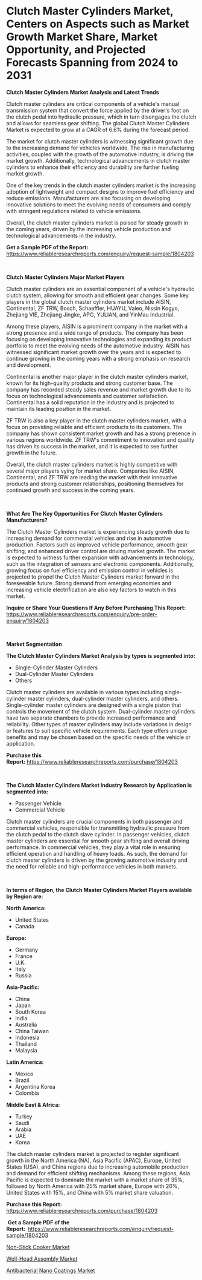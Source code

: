 <p><h1>Clutch Master Cylinders Market, Centers on Aspects such as Market Growth Market Share, Market Opportunity, and Projected Forecasts Spanning from 2024 to 2031</h1></p><p><strong>Clutch Master Cylinders Market Analysis and Latest Trends</strong></p>
<p><p>Clutch master cylinders are critical components of a vehicle's manual transmission system that convert the force applied by the driver's foot on the clutch pedal into hydraulic pressure, which in turn disengages the clutch and allows for seamless gear shifting. The global Clutch Master Cylinders Market is expected to grow at a CAGR of 6.6% during the forecast period. </p><p>The market for clutch master cylinders is witnessing significant growth due to the increasing demand for vehicles worldwide. The rise in manufacturing activities, coupled with the growth of the automotive industry, is driving the market growth. Additionally, technological advancements in clutch master cylinders to enhance their efficiency and durability are further fueling market growth.</p><p>One of the key trends in the clutch master cylinders market is the increasing adoption of lightweight and compact designs to improve fuel efficiency and reduce emissions. Manufacturers are also focusing on developing innovative solutions to meet the evolving needs of consumers and comply with stringent regulations related to vehicle emissions.</p><p>Overall, the clutch master cylinders market is poised for steady growth in the coming years, driven by the increasing vehicle production and technological advancements in the industry.</p></p>
<p><strong>Get a Sample PDF of the Report:&nbsp;</strong> <a href="https://www.reliableresearchreports.com/enquiry/request-sample/1804203">https://www.reliableresearchreports.com/enquiry/request-sample/1804203</a></p>
<p>&nbsp;</p>
<p><strong>Clutch Master Cylinders Major Market Players</strong></p>
<p><p>Clutch master cylinders are an essential component of a vehicle's hydraulic clutch system, allowing for smooth and efficient gear changes. Some key players in the global clutch master cylinders market include AISIN, Continental, ZF TRW, Bosch, Schaeffler, HUAYU, Valeo, Nissin Kogyo, Zhejiang VIE, Zhejiang Jingke, APG, YULIAN, and YinMau Industrial.</p><p>Among these players, AISIN is a prominent company in the market with a strong presence and a wide range of products. The company has been focusing on developing innovative technologies and expanding its product portfolio to meet the evolving needs of the automotive industry. AISIN has witnessed significant market growth over the years and is expected to continue growing in the coming years with a strong emphasis on research and development.</p><p>Continental is another major player in the clutch master cylinders market, known for its high-quality products and strong customer base. The company has recorded steady sales revenue and market growth due to its focus on technological advancements and customer satisfaction. Continental has a solid reputation in the industry and is projected to maintain its leading position in the market.</p><p>ZF TRW is also a key player in the clutch master cylinders market, with a focus on providing reliable and efficient products to its customers. The company has shown consistent market growth and has a strong presence in various regions worldwide. ZF TRW's commitment to innovation and quality has driven its success in the market, and it is expected to see further growth in the future.</p><p>Overall, the clutch master cylinders market is highly competitive with several major players vying for market share. Companies like AISIN, Continental, and ZF TRW are leading the market with their innovative products and strong customer relationships, positioning themselves for continued growth and success in the coming years.</p></p>
<p>&nbsp;</p>
<p><strong>What Are The Key Opportunities For Clutch Master Cylinders Manufacturers?</strong></p>
<p><p>The Clutch Master Cylinders market is experiencing steady growth due to increasing demand for commercial vehicles and rise in automotive production. Factors such as improved vehicle performance, smooth gear shifting, and enhanced driver control are driving market growth. The market is expected to witness further expansion with advancements in technology, such as the integration of sensors and electronic components. Additionally, growing focus on fuel efficiency and emission control in vehicles is projected to propel the Clutch Master Cylinders market forward in the foreseeable future. Strong demand from emerging economies and increasing vehicle electrification are also key factors to watch in this market.</p></p>
<p><strong>Inquire or Share Your Questions If Any Before Purchasing This Report:</strong> <a href="https://www.reliableresearchreports.com/enquiry/pre-order-enquiry/1804203">https://www.reliableresearchreports.com/enquiry/pre-order-enquiry/1804203</a></p>
<p>&nbsp;</p>
<p><strong>Market Segmentation</strong></p>
<p><strong>The Clutch Master Cylinders Market Analysis by types is segmented into:</strong></p>
<p><ul><li>Single-Cylinder Master Cylinders</li><li>Dual-Cylinder Master Cylinders</li><li>Others</li></ul></p>
<p><p>Clutch master cylinders are available in various types including single-cylinder master cylinders, dual-cylinder master cylinders, and others. Single-cylinder master cylinders are designed with a single piston that controls the movement of the clutch system. Dual-cylinder master cylinders have two separate chambers to provide increased performance and reliability. Other types of master cylinders may include variations in design or features to suit specific vehicle requirements. Each type offers unique benefits and may be chosen based on the specific needs of the vehicle or application.</p></p>
<p><strong>Purchase this Report:&nbsp;</strong><a href="https://www.reliableresearchreports.com/purchase/1804203">https://www.reliableresearchreports.com/purchase/1804203</a></p>
<p>&nbsp;</p>
<p><strong>The Clutch Master Cylinders Market Industry Research by Application is segmented into:</strong></p>
<p><ul><li>Passenger Vehicle</li><li>Commercial Vehicle</li></ul></p>
<p><p>Clutch master cylinders are crucial components in both passenger and commercial vehicles, responsible for transmitting hydraulic pressure from the clutch pedal to the clutch slave cylinder. In passenger vehicles, clutch master cylinders are essential for smooth gear shifting and overall driving performance. In commercial vehicles, they play a vital role in ensuring efficient operation and handling of heavy loads. As such, the demand for clutch master cylinders is driven by the growing automotive industry and the need for reliable and high-performance vehicles in both markets.</p></p>
<p>&nbsp;</p>
<p><strong>In terms of Region, the Clutch Master Cylinders Market Players available by Region are:</strong></p>
<p>
    <p> <strong> North America: </strong>
        <ul>
            <li>United States</li>
            <li>Canada</li>
        </ul>
        </p> 
    <p> <strong> Europe: </strong>
        <ul>
            <li>Germany</li>
            <li>France</li>
            <li>U.K.</li>
            <li>Italy</li>
            <li>Russia</li>
        </ul>
        </p> 
    <p> <strong> Asia-Pacific: </strong>
        <ul>
            <li>China</li>
            <li>Japan</li>
            <li>South Korea</li>
            <li>India</li>
            <li>Australia</li>
            <li>China Taiwan</li>
            <li>Indonesia</li>
            <li>Thailand</li>
            <li>Malaysia</li>
        </ul>
        </p> 
    <p> <strong> Latin America: </strong>
        <ul>
            <li>Mexico</li>
            <li>Brazil</li>
            <li>Argentina Korea</li>
            <li>Colombia</li>
        </ul>
        </p> 
    <p> <strong> Middle East & Africa: </strong>
        <ul>
            <li>Turkey</li>
            <li>Saudi</li>
            <li>Arabia</li>
            <li>UAE</li>
            <li>Korea</li>
        </ul>
    </p>
    </p>
<p><p>The clutch master cylinders market is projected to register significant growth in the North America (NA), Asia Pacific (APAC), Europe, United States (USA), and China regions due to increasing automobile production and demand for efficient shifting mechanisms. Among these regions, Asia Pacific is expected to dominate the market with a market share of 35%, followed by North America with 25% market share, Europe with 20%, United States with 15%, and China with 5% market share valuation.</p></p>
<p><strong>Purchase this Report: </strong><a href="https://www.reliableresearchreports.com/purchase/1804203">https://www.reliableresearchreports.com/purchase/1804203</a></p>
<p>&nbsp;<strong>Get a Sample PDF of the Report:&nbsp;&nbsp;</strong><a href="https://www.reliableresearchreports.com/enquiry/request-sample/1804203">https://www.reliableresearchreports.com/enquiry/request-sample/1804203</a></p>
<p><strong></strong></p>
<p><p><a href="https://view.publitas.com/reportprime-1/non-stick-cooker-market-research-report-unlocks-analysis-on-the-market-financial-status-market-size-and-market-revenue-upto-2030/">Non-Stick Cooker Market</a></p><p><a href="https://view.publitas.com/reportprime-1/well-head-assembly-market-size-share-trends-analysis-report-by-application-regional-outlook-competitive-strategies-and-segment-forecasts-2023-2030/">Well-Head Assembly Market</a></p><p><a href="https://view.publitas.com/reportprime-1/global-antibacterial-nano-coatings-market-size-and-market-trends-insights-and-projections-from-2023-to-2030/">Antibacterial Nano Coatings Market</a></p></p>